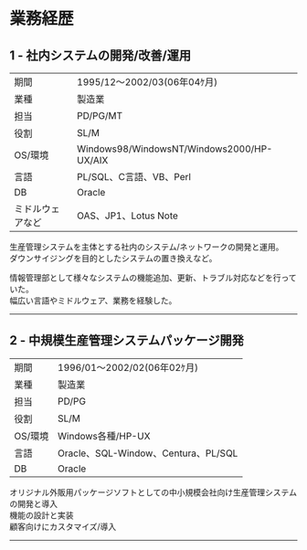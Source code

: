 
# 業務経歴

## 1 - 社内システムの開発/改善/運用
|||
|---|---|
|期間|1995/12～2002/03(06年04ｹ月)|
|業種|製造業|
|担当|PD/PG/MT|
|役割|SL/M|
|OS/環境|Windows98/WindowsNT/Windows2000/HP-UX/AIX|
|言語|PL/SQL、C言語、VB、Perl|
|DB|Oracle|
|ミドルウェアなど|OAS、JP1、Lotus Note|

生産管理システムを主体とする社内のシステム/ネットワークの開発と運用。  
ダウンサイジングを目的としたシステムの置き換えなど。

情報管理部として様々なシステムの機能追加、更新、トラブル対応などを行っていた。  
幅広い言語やミドルウェア、業務を経験した。

<hr>

## 2 - 中規模生産管理システムパッケージ開発
|||
|---|---|
|期間|1996/01～2002/02(06年02ｹ月)|
|業種|製造業|
|担当|PD/PG|
|役割|SL/M|
|OS/環境|Windows各種/HP-UX|
|言語|Oracle、SQL-Window、Centura、PL/SQL|
|DB|Oracle|

オリジナル外販用パッケージソフトとしての中小規模会社向け生産管理システムの開発と導入  
機能の設計と実装  
顧客向けにカスタマイズ/導入  

<hr>

